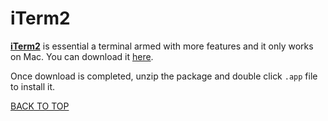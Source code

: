 iTerm2
======
[**iTerm2**](http://iterm2.com) is essential a terminal armed with more features and it only works on Mac.  You can download it [here](https://iterm2.com/downloads/stable/iTerm2-2_1_4.zip).

Once download is completed, unzip the package and double click `.app` file to install it.

[BACK TO TOP](https://github.com/ctrl-alt-del/devenv)
